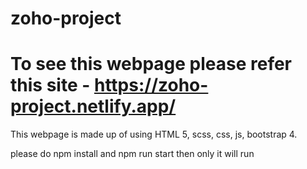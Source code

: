 # zoho-project

# To see this webpage please refer this site - https://zoho-project.netlify.app/
This webpage is made up of using HTML 5, scss, css, js, bootstrap 4.

please do npm install and npm run start then only it will run 




